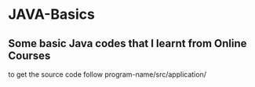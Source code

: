# JAVA-Basics
## Some basic Java codes that I learnt from Online Courses
to get the source code follow program-name/src/application/
